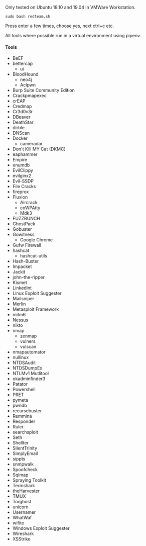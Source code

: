 Only tested on Ubuntu 18.10 and 19.04 in VMWare Workstation.

`
sudo bash redteam.sh
`

Press enter a few times, choose yes, next ctrl+c etc.

All tools where possible run in a virtual environment using pipenv.
 
#### Tools
* BeEF
* bettercap
  * ui
* BloodHound
  * neo4j
  * Aclpwn
* Burp Suite Community Edition
* Crackpmapexec
* crEAP
* Credmap
* Cr3d0v3r
* DBeaver
* DeathStar
* dirble
* DNScan
* Docker
  * cameradar
* Don't Kill MY Cat (DKMC)
* eaphammer
* Empire
* enumdb
* EvilClippy
* evilginx2
* Evil-SSDP
* File Cracks
* fireprox
* Fluxion
  * Aircrack
  * coWPAtty
  * Mdk3
* FUZZBUNCH
* GhostPack
* Gobuster
* Gowitness
  * Google Chrome
* Gufw Firewall
* hashcat
  * hashcat-utils
* Hash-Buster
* Impacket
* Jackit
* john-the-ripper
* Kismet
* LinkedInt
* Linux Exploit Suggester
* Mailsniper
* Merlin
* Metasploit Framework
* mitm6
* Nessus
* nikto
* nmap
  * zenmap
  * vulners
  * vulscan
* nmapautomator
* nullinux
* NTDSAudit
* NTDSDumpEx
* NTLMv1 Mutlitool
* okadminfinder3
* Patator
* Powershell
* PRET
* pymeta
* pwndb
* recursebuster
* Remmina
* Responder
* Ruler
* searchsploit
* Seth
* Shellter
* SilentTrinity
* SimplyEmail
* sippts
* snmpwalk
* Spoofcheck
* Sqlmap
* Spraying Toolkit
* Termshark
* theHarvester
* TMUX
* Torghost
* unicorn
* Usernamer
* WhatWaf
* wifite
* Windows Exploit Suggester
* Wireshark
* XSStrike
